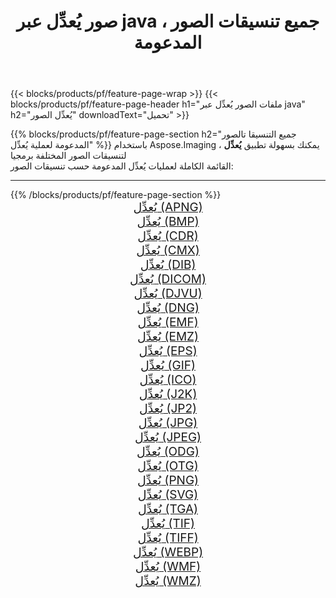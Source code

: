 ﻿---
title: صور يُعدِّل عبر java ، جميع تنسيقات الصور المدعومة 
weight: 3920
url: /ar/java/adjust 
lang: ar
langdirlevel: 2
locales: zh-hans,ja,it,ru,de,es,fr,nl,id,lt,pl,pt,vi,tr,ko,zh-hant,ar,hi,th,sv,cs,uk,he
description: باستخدام Aspose.Imaging يمكنك بسهولة يُعدِّل الصور عبر java
---

{{< blocks/products/pf/feature-page-wrap >}}
{{< blocks/products/pf/feature-page-header h1="ملفات الصور يُعدِّل عبر java" h2="يُعدِّل الصور" downloadText="تحميل" >}}


{{% blocks/products/pf/feature-page-section  h2="جميع التنسيقا تالصور  المدعومة لعملية يُعدِّل" %}}
باستخدام Aspose.Imaging ، يمكنك بسهولة تطبيق **يُعدِّل** لتنسيقات الصور المختلفة برمجيا
<br/>
القائمة الكاملة لعمليات يُعدِّل المدعومة حسب تنسيقات الصور:
<hr/>
{{% /blocks/products/pf/feature-page-section %}}
<div class="container-fluid productfamilypage bg-gray">
    <div class="convertypes bg-gray agp-content section">
        <div class="container">
		<div class="row other-converters" style="gap: 10px;font-size: 19px;text-align:center;">
		    <div class='col-md-2 other-converter remove-lp remove-rp'><a href="/imaging/ar/java/adjust/apng" style="padding:15px;">يُعدِّل (APNG)</a></div><div class='col-md-2 other-converter remove-lp remove-rp'><a href="/imaging/ar/java/adjust/bmp" style="padding:15px;">يُعدِّل (BMP)</a></div><div class='col-md-2 other-converter remove-lp remove-rp'><a href="/imaging/ar/java/adjust/cdr" style="padding:15px;">يُعدِّل (CDR)</a></div><div class='col-md-2 other-converter remove-lp remove-rp'><a href="/imaging/ar/java/adjust/cmx" style="padding:15px;">يُعدِّل (CMX)</a></div><div class='col-md-2 other-converter remove-lp remove-rp'><a href="/imaging/ar/java/adjust/dib" style="padding:15px;">يُعدِّل (DIB)</a></div><div class='col-md-2 other-converter remove-lp remove-rp'><a href="/imaging/ar/java/adjust/dicom" style="padding:15px;">يُعدِّل (DICOM)</a></div><div class='col-md-2 other-converter remove-lp remove-rp'><a href="/imaging/ar/java/adjust/djvu" style="padding:15px;">يُعدِّل (DJVU)</a></div><div class='col-md-2 other-converter remove-lp remove-rp'><a href="/imaging/ar/java/adjust/dng" style="padding:15px;">يُعدِّل (DNG)</a></div><div class='col-md-2 other-converter remove-lp remove-rp'><a href="/imaging/ar/java/adjust/emf" style="padding:15px;">يُعدِّل (EMF)</a></div><div class='col-md-2 other-converter remove-lp remove-rp'><a href="/imaging/ar/java/adjust/emz" style="padding:15px;">يُعدِّل (EMZ)</a></div><div class='col-md-2 other-converter remove-lp remove-rp'><a href="/imaging/ar/java/adjust/eps" style="padding:15px;">يُعدِّل (EPS)</a></div><div class='col-md-2 other-converter remove-lp remove-rp'><a href="/imaging/ar/java/adjust/gif" style="padding:15px;">يُعدِّل (GIF)</a></div><div class='col-md-2 other-converter remove-lp remove-rp'><a href="/imaging/ar/java/adjust/ico" style="padding:15px;">يُعدِّل (ICO)</a></div><div class='col-md-2 other-converter remove-lp remove-rp'><a href="/imaging/ar/java/adjust/j2k" style="padding:15px;">يُعدِّل (J2K)</a></div><div class='col-md-2 other-converter remove-lp remove-rp'><a href="/imaging/ar/java/adjust/jp2" style="padding:15px;">يُعدِّل (JP2)</a></div><div class='col-md-2 other-converter remove-lp remove-rp'><a href="/imaging/ar/java/adjust/jpg" style="padding:15px;">يُعدِّل (JPG)</a></div><div class='col-md-2 other-converter remove-lp remove-rp'><a href="/imaging/ar/java/adjust/jpeg" style="padding:15px;">يُعدِّل (JPEG)</a></div><div class='col-md-2 other-converter remove-lp remove-rp'><a href="/imaging/ar/java/adjust/odg" style="padding:15px;">يُعدِّل (ODG)</a></div><div class='col-md-2 other-converter remove-lp remove-rp'><a href="/imaging/ar/java/adjust/otg" style="padding:15px;">يُعدِّل (OTG)</a></div><div class='col-md-2 other-converter remove-lp remove-rp'><a href="/imaging/ar/java/adjust/png" style="padding:15px;">يُعدِّل (PNG)</a></div><div class='col-md-2 other-converter remove-lp remove-rp'><a href="/imaging/ar/java/adjust/svg" style="padding:15px;">يُعدِّل (SVG)</a></div><div class='col-md-2 other-converter remove-lp remove-rp'><a href="/imaging/ar/java/adjust/tga" style="padding:15px;">يُعدِّل (TGA)</a></div><div class='col-md-2 other-converter remove-lp remove-rp'><a href="/imaging/ar/java/adjust/tif" style="padding:15px;">يُعدِّل (TIF)</a></div><div class='col-md-2 other-converter remove-lp remove-rp'><a href="/imaging/ar/java/adjust/tiff" style="padding:15px;">يُعدِّل (TIFF)</a></div><div class='col-md-2 other-converter remove-lp remove-rp'><a href="/imaging/ar/java/adjust/webp" style="padding:15px;">يُعدِّل (WEBP)</a></div><div class='col-md-2 other-converter remove-lp remove-rp'><a href="/imaging/ar/java/adjust/wmf" style="padding:15px;">يُعدِّل (WMF)</a></div><div class='col-md-2 other-converter remove-lp remove-rp'><a href="/imaging/ar/java/adjust/wmz" style="padding:15px;">يُعدِّل (WMZ)</a></div>
                </div>
        </div>
    </div>
</div>
<br/>
